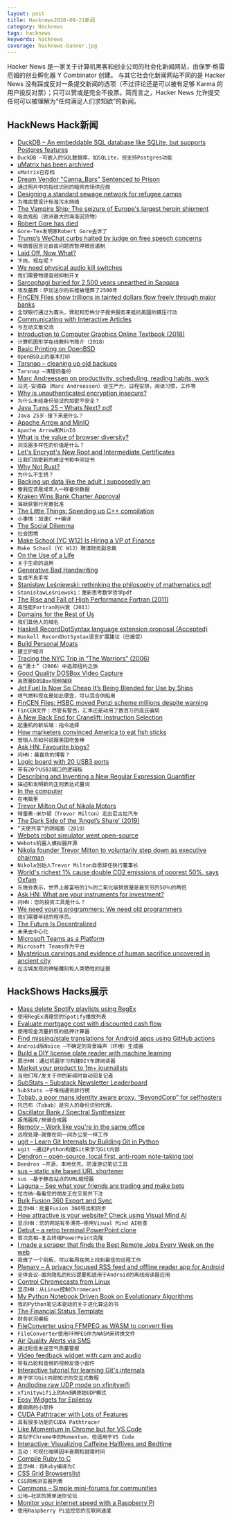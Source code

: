 ```yaml
---
layout: post
title: Hacknews2020-09-21新闻
category: Hacknews
tags: hacknews
keywords: hacknews
coverage: hacknews-banner.jpg
---
```


Hacker News 是一家关于计算机黑客和创业公司的社会化新闻网站，由保罗·格雷厄姆的创业孵化器 Y Combinator 创建。
与其它社会化新闻网站不同的是 Hacker News 没有踩或反对一条提交新闻的选项（不过评论还是可以被有足够 Karma 的用户投反对票）；只可以赞或是完全不投票。简而言之，Hacker News 允许提交任何可以被理解为“任何满足人们求知欲”的新闻。

## HackNews Hack新闻


- [DuckDB – An embeddable SQL database like SQLite, but supports Postgres features](https://duckdb.org/)
- `DuckDB –可嵌入的SQL数据库，如SQLite，但支持Postgres功能`
- [uMatrix has been archived](https://github.com/gorhill/uMatrix)
- `uMatrix已存档`
- [Dream Vendor "Canna_Bars" Sentenced to Prison](https://darknetlive.com/post/dream-vendor-canna-bars-sentenced-to-prison/)
- `通过照片中的指纹识别的暗网市场供应商`
- [Designing a standard sewage network for refugee camps](https://monacivilengineering.blogspot.com/2020/09/standard-sewage-network-for-refugee.html)
- `为难民营设计标准污水网络`
- [The Vampire Ship: The seizure of Europe's largest heroin shipment](https://newrepublic.com/article/159252/vampire-ship)
- `吸血鬼船（欧洲最大的海洛因货物）`
- [Robert Gore has died](https://www.bbc.com/news/world-us-canada-54224405)
- `Gore-Tex发明家Robert Gore去世了`
- [Trump’s WeChat curbs halted by judge on free speech concerns](https://www.bloomberg.com/news/articles/2020-09-20/trump-s-wechat-prohibition-in-u-s-put-on-hold-by-judge)
- `特朗普因言论自由问题而暂停微信遏制`
- [Laid Off, Now What?](https://bharathpbhat.github.io/2020/09/19/laid-off-now-what.html)
- `下岗，现在呢？`
- [We need physical audio kill switches](https://rubenerd.com/we-need-physical-audio-kill-switches/)
- `我们需要物理音频抑制开关`
- [Sarcophagi buried for 2,500 years unearthed in Saqqara](https://www.bbc.com/news/world-middle-east-54227282)
- `埃及墓葬：萨加法尔的石棺被埋葬了2500年`
- [FinCEN Files show trillions in tainted dollars flow freely through major banks](https://www.icij.org/investigations/fincen-files/global-banks-defy-u-s-crackdowns-by-serving-oligarchs-criminals-and-terrorists/)
- `全球银行通过为寡头，罪犯和恐怖分子提供服务来抵抗美国的镇压行动`
- [Communicating with Interactive Articles](https://distill.pub/2020/communicating-with-interactive-articles/)
- `与互动文章交流`
- [Introduction to Computer Graphics Online Textbook (2018)](http://math.hws.edu/graphicsbook/index.html)
- `计算机图形学在线教科书简介（2018）`
- [Basic Printing on OpenBSD](https://paedubucher.ch/articles/2020-09-20-basic-printing-on-openbsd.html)
- `OpenBSD上的基本打印`
- [Tarsnap – cleaning up old backups](https://dan.langille.org/2020/09/10/tarsnap-cleaning-up-old-backups/)
- `Tarsnap –清理旧备份`
- [Marc Andreessen on productivity, scheduling, reading habits, work](https://a16z.com/2020/09/07/on-productivity-scheduling-reading-habits-marc-andreessen/)
- `马克·安德森（Marc Andreessen）谈生产力，日程安排，阅读习惯，工作等`
- [Why is unauthenticated encryption insecure?](https://cybergibbons.com/reverse-engineering-2/why-is-unauthenticated-encryption-insecure/)
- `为什么未经身份验证的加密不安全？`
- [Java Turns 25 – Whats Next? pdf](https://www.oracle.com/a/ocom/docs/corporate/analystrelations/omdia-java-turns-25.pdf)
- `Java 25岁-接下来是什么？ `
- [Apache Arrow and MinIO](https://blog.min.io/turbocharging-minio-datalakes-with-arrowrdd/)
- `Apache Arrow和MinIO`
- [What is the value of browser diversity?](https://daverupert.com/2020/09/the-value-of-browser-diversity/)
- `浏览器多样性的价值是什么？`
- [Let's Encrypt's New Root and Intermediate Certificates](https://letsencrypt.org/2020/09/17/new-root-and-intermediates.html)
- `让我们加密新的根证书和中间证书`
- [Why Not Rust?](https://matklad.github.io/2020/09/20/why-not-rust.html)
- `为什么不生锈？`
- [Backing up data like the adult I supposedly am](https://magnusson.io/post/backups/)
- `像我应该是成年人一样备份数据`
- [Kraken Wins Bank Charter Approval](https://blog.kraken.com/post/6241/kraken-wyoming-first-digital-asset-bank/)
- `海妖获银行宪章批准`
- [The Little Things: Speeding up C++ compilation](https://codingnest.com/the-little-things-speeding-up-c-compilation/)
- `小事情：加速C ++编译`
- [The Social Dilemma](https://www.thesocialdilemma.com/)
- `社会困境`
- [Make School (YC W12) Is Hiring a VP of Finance](https://www.make.sc/vp-finance)
- `Make School（YC W12）聘请财务副总裁`
- [On the Use of a Life](http://www.daemonology.net/blog/2020-09-20-On-the-use-of-a-life.html)
- `关于生命的运用`
- [Generative Bad Handwriting](https://avinayak.github.io/programming/art/2020/09/18/p5-strokes.html)
- `生成不良手写`
- [Stanisław Leśniewski: rethinking the philosophy of mathematics pdf](https://biblio.ugent.be/publication/4443772/file/4443780.pdf)
- `StanisławLeśniewski：重新思考数学哲学pdf`
- [The Rise and Fall of High Performance Fortran (2011)](https://cacm.acm.org/magazines/2011/11/138217-the-rise-and-fall-of-high-performance-fortran/fulltext)
- `高性能Fortran的兴衰（2011）`
- [Domains for the Rest of Us](https://www.domainsfortherestofus.com/)
- `我们其他人的域名`
- [Haskell RecordDotSyntax language extension proposal (Accepted)](https://github.com/ghc-proposals/ghc-proposals/pull/282)
- `Haskell RecordDotSyntax语言扩展建议（已接受）`
- [Build Personal Moats](https://eriktorenberg.substack.com/p/build-personal-moats)
- `建立护城河`
- [Tracing the NYC Trip in “The Warriors” (2006)](http://www.stonegreasers.com/greaser/conclay.html)
- `在“勇士”（2006）中追踪纽约之旅`
- [Good Quality DOSBox Video Capture](https://susam.in/blog/good-quality-dosbox-video-capture/)
- `高质量DOSBox视频捕获`
- [Jet Fuel Is Now So Cheap It’s Being Blended for Use by Ships](https://www.bloomberg.com/news/articles/2020-09-20/jet-fuel-is-now-so-cheap-it-s-being-blended-for-use-by-ships)
- `喷气燃料现在是如此便宜，可以混合供船用`
- [FinCEN Files: HSBC moved Ponzi scheme millions despite warning](https://www.bbc.com/news/uk-54225572)
- `FinCEN文件：尽管有警告，汇丰还是动用了数百万的庞氏骗局`
- [A New Back End for Cranelift: Instruction Selection](https://cfallin.org/blog/2020/09/18/cranelift-isel-1/)
- `起重机的新后端：指令选择`
- [How marketers convinced America to eat fish sticks](https://thehustle.co/how-marketers-convinced-america-to-eat-fish-sticks/)
- `营销人员如何说服美国吃鱼棒`
- [Ask HN: Favourite blogs?](item?id=24539445)
- `问HN：最喜欢的博客？`
- [Logic board with 20 USB3 ports](https://portwell.com/products/detail.php?CUSTCHAR1=PEB-9783G2AR)
- `带有20个USB3端口的逻辑板`
- [Describing and Inventing a New Regular Expression Quantifier](https://blog.robertelder.org/regular-expression-quantifiers/)
- `描述和发明新的正则表达式量词`
- [In the computer](https://chris-martin.org/2020/in-the-computer)
- `在电脑里`
- [Trevor Milton Out of Nikola Motors](https://www.freightwaves.com/news/breaking-news-trevor-milton-out-of-nikola)
- `特雷弗·米尔顿（Trevor Milton）走出尼古拉汽车`
- [The Dark Side of the ‘Angel’s Share’ (2019)](https://www.atlasobscura.com/articles/what-is-whiskey-fungus)
- `“天使共享”的阴暗面（2019）`
- [Webots robot simulator went open-source](https://github.com/cyberbotics/webots)
- `Webots机器人模拟器开源`
- [Nikola founder Trevor Milton to voluntarily step down as executive chairman](https://www.cnbc.com/2020/09/21/nikola-founder-trevor-milton-to-voluntarily-step-down-as-executive-chairman.html)
- `Nikola创始人Trevor Milton自愿辞任执行董事长`
- [World's richest 1% cause double CO2 emissions of poorest 50%, says Oxfam](https://www.theguardian.com/environment/2020/sep/21/worlds-richest-1-cause-double-co2-emissions-of-poorest-50-says-oxfam)
- `乐施会表示，世界上最富裕的1％的二氧化碳排放量是最贫穷的50％的两倍`
- [Ask HN: What are your instruments for investment?](item?id=24539605)
- `问HN：您的投资工具是什么？`
- [We need young programmers; We need old programmers](https://blog.ploeh.dk/2020/09/14/we-need-young-programmers-we-need-old-programmers/)
- `我们需要年轻的程序员。`
- [The Future Is Decentralized](https://modernconsensus.com/commentary/the-future-is-decentralized/)
- `未来去中心化`
- [Microsoft Teams as a Platform](https://jukkaniiranen.com/2020/09/microsoft-teams-as-a-platform/)
- `Microsoft Teams作为平台`
- [Mysterious carvings and evidence of human sacrifice uncovered in ancient city](https://www.nationalgeographic.com/history/2020/08/mysterious-carvings-evidence-human-sacrifice-uncovered-ancient-city-china/)
- `在古城发现的神秘雕刻和人类牺牲的证据`


## HackShows Hacks展示

- [ Mass delete Spotify playlists using RegEx](https://github.com/kabirvirji/spoticlean)
- `使用RegEx清理您的Spotify播放列表`
- [ Evaluate mortgage cost with discounted cash flow](https://www.walletcal.com/)
- `使用现金流量折现的抵押计算器`
- [ Find missing/stale translations for Android apps using GitHub actions](https://github.com/ashutoshgngwr/noice)
- `Android版Noice –不确定的背景噪声（环境）生成器`
- [ Build a DIY license plate reader with machine learning](https://github.com/cortexlabs/cortex/tree/master/examples/tensorflow/license-plate-reader)
- `展示HN：通过机器学习构建DIY车牌阅读器`
- [ Market your product to 1m+ journalists](http://meansheep.com)
- `当他们写/发关于你的新闻时自动回复记者`
- [ SubStats – Substack Newsletter Leaderboard](https://substats.actionably.com/)
- `SubStats –子堆栈通讯排行榜`
- [ Tobab, a poor mans identity aware proxy. “BeyondCorp” for selfhosters](https://github.com/gnur/tobab/)
- `托巴布（Tobab）是穷人的身份识别代理。`
- [ Oscillator Bank / Spectral Synthesizer](https://github.com/grz0zrg/fas)
- `振荡器库/频谱合成器`
- [ Remoty – Work like you're in the same office](https://remoty.dev)
- `远程处理–就像在同一间办公室一样工作`
- [ ugit – Learn Git Internals by Building Git in Python](https://www.leshenko.net/p/ugit/)
- `ugit –通过Python构建Git来学习Git内部`
- [ Dendron – open-source, local first, anti-roam note-taking tool](https://dendron.so)
- `Dendron –开源，本地优先，防漫游记笔记工具`
- [ sus – static site based URL shortener](https://github.com/nkantar/sus)
- `sus –基于静态站点的URL缩短器`
- [ Laguna – See what your friends are trading and make bets](https://withlaguna.com/)
- `拉古纳–看看您的朋友正在交易并下注`
- [ Bulk Fusion 360 Export and Sync](https://github.com/aconz2/Fusion360Exporter)
- `显示HN：批量Fusion 360导出和同步`
- [ How attractive is your website? Check using Visual Mind AI](https://myraah.io/visualmind)
- `显示HN：您的网站有多漂亮–使用Visual Mind AI检查`
- [ Debut – a retro terminal PowerPoint clone](item?id=24526383)
- `首次亮相–复古终端PowerPoint克隆`
- [ I made a scraper that finds the Best Remote Jobs Every Week on the web](https://blog.noicejobs.com/best-remote-jobs-in-the-world-between-sep-11-and-sep-18/)
- `我做了一个刮板，可以每周在网上找到最佳的远程工作`
- [ Plenary – A privacy focused RSS feed and offline reader app for Android](https://play.google.com/store/apps/details?id=com.spians.plenary)
- `全体会议–面向隐私的RSS提要和适用于Android的离线阅读器应用`
- [ Control Chromecasts from Linux](https://github.com/alexdelorenzo/chromecast_mpris)
- `显示HN：从Linux控制Chromecast`
- [ My Python Notebook Driven Book on Evolutionary Algorithms](https://datacrayon.com/posts/search-and-optimisation/practical-evolutionary-algorithms/preface/)
- `我的Python笔记本驱动的关于进化算法的书`
- [ The Financial Status Template](https://jordivillar.com/financial-status/)
- `财务状况模板`
- [ FileConverter using FFMPEG as WASM to convert files](https://fileconverter.digital/)
- `FileConverter使用FFMPEG作为WASM来转换文件`
- [ Air Quality Alerts via SMS](https://github.com/airq-dev/hazebot)
- `通过短信发送空气质量警报`
- [ Video feedback widget with cam and audio](https://howuku.com)
- `带有凸轮和音频的视频反馈小部件`
- [ Interactive tutorial for learning Git's internals](https://docable.cloud/chrisparnin/examples/tutorials/Git.md)
- `用于学习Git内部知识的交互式教程`
- [ AndIodine raw UDP mode on xfinitywifi](https://gitlab.com/Zinnia_Zirconium/andiodine/-/tree/xfinitywifi)
- `xfinitywifi上的And碘原始UDP模式`
- [ Epsy Widgets for Epilepsy](https://www.epsyhealth.com/news/epsy-introduces-new-ios14-widgets)
- `癫痫病的小部件`
- [ CUDA Pathtracer with Lots of Features](https://github.com/jan-van-bergen/GPU-Pathtracer)
- `具有很多功能的CUDA Pathtracer`
- [ Like Momentum in Chrome but for VS Code](https://marketplace.visualstudio.com/items?itemName=activecove.marquee)
- `类似于Chrome中的Momentum，但适用于VS Code`
- [ Interactive: Visualizing Caffeine Halflives and Bedtime](https://observablehq.com/@elibryan/caffeine-simulator)
- `互动：可视化咖啡因半衰期和就寝时间`
- [ Compile Ruby to C](https://github.com/agrafix/rubyspeed)
- `显示HN：将Ruby编译为C`
- [ CSS Grid Browserslist](https://github.com/rafgraph/browserslist-config-css-grid)
- `CSS网格浏览器列表`
- [ Commons – Simple mini-forums for communities](https://www.startcommons.com/634fcf24-7448-4ac3-b393-35f52699dc23)
- `公地–社区的简单迷你论坛`
- [ Monitor your internet speed with a Raspberry Pi](https://perryizgr8.github.io/raspberry-pi/2020/09/20/monitoring-speed-rpi.html)
- `使用Raspberry Pi监控您的互联网速度`

